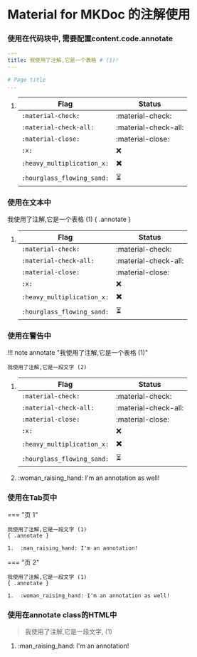 # Material for MKDoc 的注解使用

### 使用在代码块中, 需要配置content.code.annotate

``` yaml
---
title: 我使用了注解,它是一个表格 # (1)!
---

# Page title
...
```

1.  | Flag                   | Status                          |
    | ----------- | ------------------------------------ |
    | `:material-check:`           | :material-check:    |
    | `:material-check-all:`       | :material-check-all:    |
    | `:material-close:`           | :material-close:    |	
    | `:x:`                        | :x:    |
    | `:heavy_multiplication_x:`   | :heavy_multiplication_x:    |
    | `:hourglass_flowing_sand:`   | :hourglass_flowing_sand:    |

### 使用在文本中
我使用了注解,它是一个表格 (1)
{ .annotate }

1.  | Flag                   | Status                          |
    | ----------- | ------------------------------------ |
    | `:material-check:`           | :material-check:    |
    | `:material-check-all:`       | :material-check-all:    |
    | `:material-close:`           | :material-close:    |	
    | `:x:`                        | :x:    |
    | `:heavy_multiplication_x:`   | :heavy_multiplication_x:    |
    | `:hourglass_flowing_sand:`   | :hourglass_flowing_sand:    |

### 使用在警告中
!!! note annotate "我使用了注解,它是一个表格 (1)"

    我使用了注解,它是一段文字 (2)

1.  | Flag                   | Status                          |
    | ----------- | ------------------------------------ |
    | `:material-check:`           | :material-check:    |
    | `:material-check-all:`       | :material-check-all:    |
    | `:material-close:`           | :material-close:    |	
    | `:x:`                        | :x:    |
    | `:heavy_multiplication_x:`   | :heavy_multiplication_x:    |
    | `:hourglass_flowing_sand:`   | :hourglass_flowing_sand:    |
2.  :woman_raising_hand: I'm an annotation as well!

### 使用在Tab页中
=== "页 1"

    我使用了注解,它是一段文字 (1)
    { .annotate }

    1.  :man_raising_hand: I'm an annotation!

=== "页 2"

    我使用了注解,它是一段文字 (1)
    { .annotate }

    1.  :woman_raising_hand: I'm an annotation as well!

### 使用在annotate class的HTML中
<div class="annotate" markdown>

> 我使用了注解,它是一段文字, (1)

</div>

1.  :man_raising_hand: I'm an annotation!